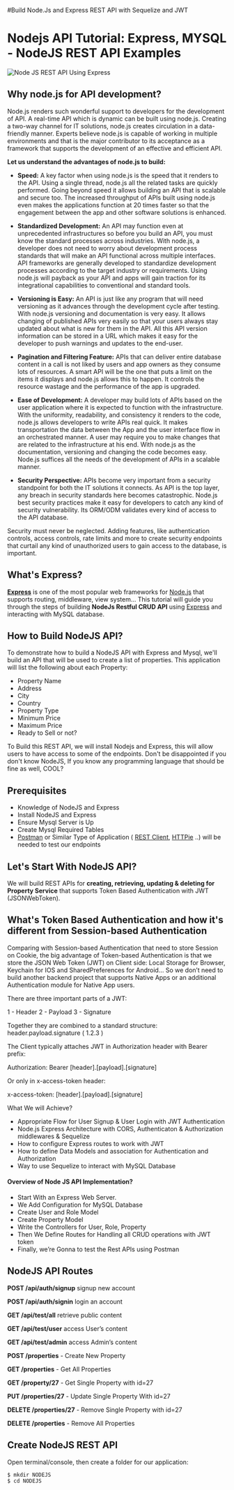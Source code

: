 #Build Node.Js and Express REST API with Sequelize and JWT

# Nodejs API Tutorial: Express, MYSQL - NodeJS REST API Examples
![Node JS REST API Using Express](https://github.com/TravelXML/REST-API-WITH-PYTHON-PHP-NODEJS-GO-DJANGO-LARAVEL-LUMEN-Examples/blob/main/images/NodeJS-Express-Mysql-REST-API.jpg)

## Why node.js for API development?

Node.js renders such wonderful support to developers for the development of API. A real-time API which is dynamic can be built using node.js. Creating a two-way channel for IT solutions, node.js creates circulation in a data-friendly manner. Experts believe node.js is capable of working in multiple environments and that is the major contributor to its acceptance as a framework that supports the development of an effective and efficient API.

**Let us understand the advantages of node.js to build:**
- **Speed:** A key factor when using node.js is the speed that it renders to the API. Using a single thread, node.js all the related tasks are quickly performed. Going beyond speed it allows building an API that is scalable and secure too. The increased throughput of APIs built using node.js even makes the applications function at 20 times faster so that the engagement between the app and other software solutions is enhanced.

- **Standardized Development:** An API may function even at unprecedented infrastructures so before you build an API, you must know the standard processes across industries. With node.js, a developer does not need to worry about development process standards that will make an API functional across multiple interfaces. API frameworks are generally developed to standardize development processes according to the target industry or requirements. Using node.js will payback as your API and apps will gain traction for its integrational capabilities to conventional and standard tools.

- **Versioning is Easy:** An API is just like any program that will need versioning as it advances through the development cycle after testing. With node.js versioning and documentation is very easy. It allows changing of published APIs very easily so that your users always stay updated about what is new for them in the API. All this API version information can be stored in a URL which makes it easy for the developer to push warnings and updates to the end-user.

- **Pagination and Filtering Feature:** APIs that can deliver entire database content in a call is not liked by users and app owners as they consume lots of resources. A smart API will be the one that puts a limit on the items it displays and node.js allows this to happen. It controls the resource wastage and the performance of the app is upgraded.

- **Ease of Development:** A developer may build lots of APIs based on the user application where it is expected to function with the infrastructure. With the uniformity, readability, and consistency it renders to the code, node.js allows developers to write APIs real quick. It makes transportation the data between the App and the user interface flow in an orchestrated manner. A user may require you to make changes that are related to the infrastructure at his end. With node.js as the documentation, versioning and changing the code becomes easy. Node.js suffices all the needs of the development of APIs in a scalable manner.

- **Security Perspective:** APIs become very important from a security standpoint for both the IT solutions it connects. As API is the top layer, any breach in security standards here becomes catastrophic. Node.js best security practices make it easy for developers to catch any kind of security vulnerability. Its ORM/ODM validates every kind of access to the API database.

Security must never be neglected. Adding features, like authentication controls, access controls, rate limits and more to create security endpoints that curtail any kind of unauthorized users to gain access to the database, is important.

## What's Express?

**[Express](https://expressjs.com/)** is one of the most popular web frameworks for [Node.js](https://nodejs.org/en/) that supports routing, middleware, view system… This tutorial will guide you through the steps of building **NodeJs Restful CRUD API** using [Express](https://expressjs.com/) and interacting with MySQL database.

## How to Build NodeJS API?

To demonstrate how to build a NodeJS API with Express and Mysql, we'll build an API that will be used to create a list of properties. This application will list the following about each Property:

- Property Name
- Address
- City
- Country
- Property Type
- Minimum Price
- Maximum Price
- Ready to Sell or not?

To Build this REST API, we will install Nodejs and Express, this will allow users to have access to some of the endpoints. Don't be disappointed if you don't know NodeJS, If you know any programming language that should be fine as well, COOL?

## Prerequisites
- Knowledge of NodeJS and Express
- Install NodeJS and Express
- Ensure Mysql Server is Up
- Create Mysql Required Tables
- [Postman](https://www.postman.com/) or Similar Type of Application ( [REST Client](https://chrome.google.com/webstore/detail/advanced-rest-client/hgmloofddffdnphfgcellkdfbfbjeloo), [HTTPie](https://httpie.io/) ..) will be needed to test our endpoints


## Let's Start With NodeJS API?

We will build REST APIs for **creating, retrieving, updating & deleting  for Property Service** that supports Token Based Authentication with JWT (JSONWebToken).

 ## What's Token Based Authentication and how it's different from Session-based Authentication

Comparing with Session-based Authentication that need to store Session on Cookie, the big advantage of Token-based Authentication is that we store the JSON Web Token (JWT) on Client side: Local Storage for Browser, Keychain for IOS and SharedPreferences for Android… So we don’t need to build another backend project that supports Native Apps or an additional Authentication module for Native App users.

There are three important parts of a JWT: 

1 - Header
2 - Payload
3 - Signature

Together they are combined to a standard structure: header.payload.signature ( 1.2.3 )

The Client typically attaches JWT in Authorization header with Bearer prefix:
    
Authorization: Bearer [header].[payload].[signature]

Or only in x-access-token header:

x-access-token: [header].[payload].[signature]


What We will Achieve?

 - Appropriate Flow for User Signup & User Login with JWT Authentication
 - Node.js Express Architecture with CORS, Authenticaton & Authorization middlewares & Sequelize
 - How to configure Express routes to work with JWT
 - How to define Data Models and association for Authentication and Authorization
 - Way to use Sequelize to interact with MySQL Database
 


#### Overview of Node JS API Implementation?

- Start With an Express Web Server.
- We Add Configuration for MySQL Database
- Create User and Role Model
- Create Property Model
- Write the Controllers for User, Role, Property
- Then We Define Routes for Handling all CRUD operations with JWT token
- Finally, we’re Gonna to test the Rest APIs using Postman

## NodeJS API Routes

**POST	/api/auth/signup**	signup new account

**POST /api/auth/signin**	login an account

**GET	 /api/test/all**	retrieve public content

**GET	 /api/test/user**	access User’s content

**GET	 /api/test/admin**	access Admin’s content

**POST /properties** - Create New Property

**GET /properties**    - Get All Properties

**GET /property/27** - Get Single Property with id=27

**PUT /properties/27** - Update Single Property With id=27

**DELETE /properties/27** - Remove Single Property with id=27

**DELETE /properties** - Remove All Properties



## Create NodeJS REST API

Open terminal/console, then create a folder for our application:

    $ mkdir NODEJS
    $ cd NODEJS
